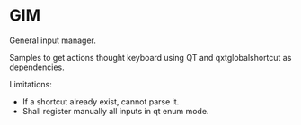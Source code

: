 # GIM

General input manager.

Samples to get actions thought keyboard using QT and qxtglobalshortcut as dependencies.

Limitations:
* If a shortcut already exist, cannot parse it.
* Shall register manually all inputs in qt enum mode.
